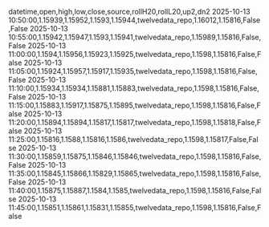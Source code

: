 datetime,open,high,low,close,source,rollH20,rollL20,up2,dn2
2025-10-13 10:50:00,1.15939,1.15952,1.1593,1.15944,twelvedata_repo,1.16012,1.15816,False,False
2025-10-13 10:55:00,1.15942,1.15947,1.1593,1.15941,twelvedata_repo,1.15989,1.15816,False,False
2025-10-13 11:00:00,1.1594,1.15956,1.15923,1.15925,twelvedata_repo,1.1598,1.15816,False,False
2025-10-13 11:05:00,1.15924,1.15957,1.15917,1.15935,twelvedata_repo,1.1598,1.15816,False,False
2025-10-13 11:10:00,1.15934,1.15934,1.15881,1.15883,twelvedata_repo,1.1598,1.15816,False,False
2025-10-13 11:15:00,1.15883,1.15917,1.15875,1.15895,twelvedata_repo,1.1598,1.15816,False,False
2025-10-13 11:20:00,1.15894,1.15894,1.15817,1.15817,twelvedata_repo,1.1598,1.15818,False,False
2025-10-13 11:25:00,1.15816,1.1588,1.15816,1.1586,twelvedata_repo,1.1598,1.15817,False,False
2025-10-13 11:30:00,1.15859,1.15875,1.15846,1.15846,twelvedata_repo,1.1598,1.15816,False,False
2025-10-13 11:35:00,1.15845,1.15866,1.15829,1.15865,twelvedata_repo,1.1598,1.15816,False,False
2025-10-13 11:40:00,1.15875,1.15887,1.1584,1.1585,twelvedata_repo,1.1598,1.15816,False,False
2025-10-13 11:45:00,1.15851,1.15861,1.15831,1.15855,twelvedata_repo,1.1598,1.15816,False,False
